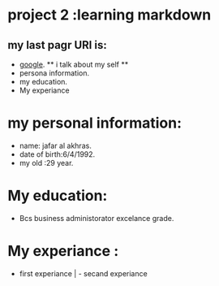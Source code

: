 # project 2 :learning markdown 
## my last pagr URl is:

* [google](https://jafar1992get.github.io/jafar-1992/learning%20markup).
** i talk about my self **
* persona information.
* my education.
* My experiance 

# my personal information:
* name: jafar al akhras.
* date of birth:6/4/1992.
* my old :29 year.

# My education:
* Bcs business administorator excelance grade.

# My experiance :
- first experiance | - secand experiance  
